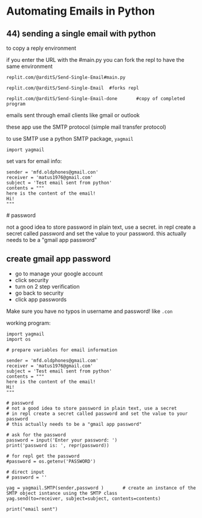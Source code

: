 # Automating Emails in Python

## 44) sending a single email with python

to copy a reply environment

if you enter the URL with the #main.py you can fork the repl to have the same environment

```
replit.com/@arditS/Send-Single-Email#main.py
```

```
replit.com/@arditS/Send-Single-Email  #forks repl
```

```
replit.com/@arditS/Send-Single-Email-done		#copy of completed program
```

emails sent through email clients like gmail or outlook

these app use the SMTP protocol (simple mail transfer protocol)

to use SMTP use a python SMTP package, `yagmail`

```
import yagmail
```

set vars for email info:

```
sender = 'mfd.oldphones@gmail.con'
receiver = 'matus1976@gmail.com'
subject = 'Test email sent from python'
contents = """
here is the content of the email!
Hi!
"""
```

\# password

not a good idea to store password in plain text, use a secret. in repl create a secret called password and set the value to your password. this actually needs to be a "gmail app password"

## create gmail app password

- go to manage your google account
- click security
- turn on 2 step verification
- go back to security
- click app passwords

Make sure you have no typos in username and password! like `.con` 

working program:

```
import yagmail
import os

# prepare variables for email information

sender = 'mfd.oldphones@gmail.com'
receiver = 'matus1976@gmail.com'
subject = 'Test email sent from python'
contents = """
here is the content of the email!
Hi!
"""

# password
# not a good idea to store password in plain text, use a secret
# in repl create a secret called password and set the value to your password
# this actually needs to be a "gmail app password"

# ask for the password
password = input('Enter your password: ')
print('password is: ', repr(password))
      
# for repl get the password 
#password = os.getenv('PASSWORD')

# direct input
# password = ''

yag = yagmail.SMTP(sender,password )       # create an instance of the SMTP object isntance using the SMTP class
yag.send(to=receiver, subject=subject, contents=contents)

print("email sent")

```









